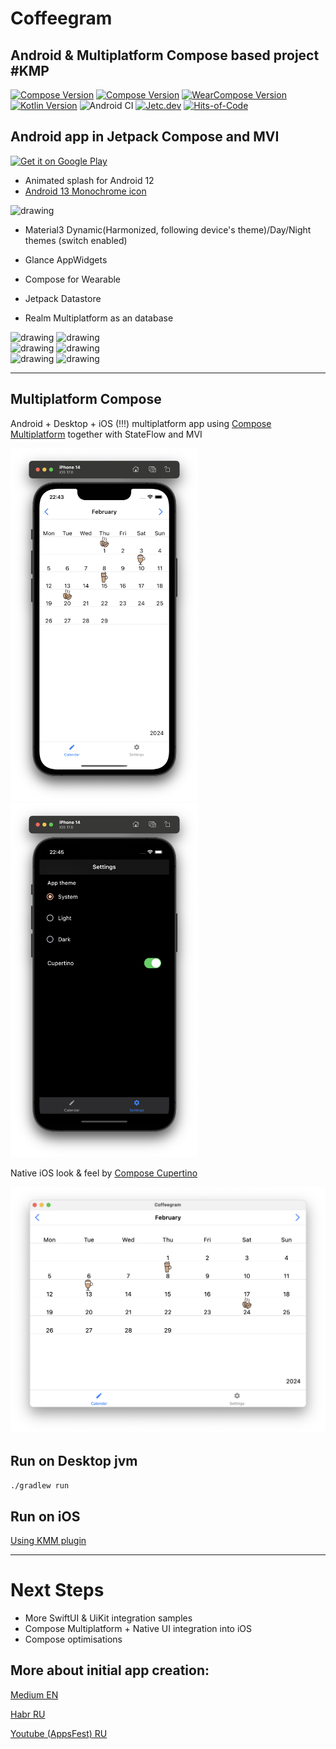 # Coffeegram
## Android & Multiplatform Compose based project #KMP

[![Compose Version](https://img.shields.io/badge/Jetpack%20Compose-1.6.5-yellow)](https://developer.android.com/jetpack/compose)
[![Compose Version](https://img.shields.io/badge/Compose%20Multiplatform-1.6.2-yellow)](https://github.com/JetBrains/compose-multiplatform)
[![WearCompose Version](https://img.shields.io/badge/Wear%20Compose-1.3.1-yellow)](https://developer.android.com/jetpack/androidx/releases/wear-compose)
[![Kotlin Version](https://img.shields.io/badge/Kotlin-1.9.23-blue.svg)](https://kotlinlang.org)
![Android CI](https://github.com/phansier/Coffeegram/workflows/Android%20CI/badge.svg?branch=master)
[![Jetc.dev](https://img.shields.io/badge/jetc.dev-25-blue)](https://jetc.dev/issues/025.html)
[![Hits-of-Code](https://hitsofcode.com/github/phansier/Coffeegram?branch=develop)](https://hitsofcode.com/github/phansier/Coffeegram/view?branch=develop)


## Android app in Jetpack Compose and MVI

<a href='https://play.google.com/store/apps/details?id=ru.beryukhov.coffeegram&utm_source=github'><img alt='Get it on Google Play' src='https://play.google.com/intl/en_us/badges/static/images/badges/en_badge_web_generic.png'  width="200"/></a>

- Animated splash for Android 12
- [Android 13 Monochrome icon](docs-monochrome/MONOCHROME-ICON.md)

<img src="docs-monochrome/after-clipping.png" alt="drawing" width="80"/>

- Material3 Dynamic(Harmonized, following device's theme)/Day/Night themes (switch enabled)

- Glance AppWidgets

- Compose for Wearable


- Jetpack Datastore

- Realm Multiplatform as an database

<img src="images/month_table.png" alt="drawing" width="200"/>
<img src="images/coffee_list.png" alt="drawing" width="200"/>
<br>
<img src="images/settings.png" alt="drawing" width="200"/>
<img src="images/settings_dynamic.png" alt="drawing" width="200"/>
<br>
<img src="images/widgets.png" alt="drawing" width="200"/>
<img src="images/wear.png" alt="drawing" width="200"/>


---
## Multiplatform Compose
Android + Desktop + iOS (!!!) multiplatform app using [Compose Multiplatform](https://github.com/JetBrains/compose-jb) together with StateFlow and MVI

<img src="images/ios.png" alt="drawing" width="300"/>
<img src="images/ios_dark.png" alt="drawing" width="300"/>

Native iOS look & feel by [Compose Cupertino](https://github.com/alexzhirkevich/compose-cupertino/tree/master)

![](images/desktop.png)


## Run on Desktop jvm
`./gradlew run`

## Run on iOS
[Using KMM plugin](https://github.com/JetBrains/compose-multiplatform-ios-android-template#on-ios)

---

# Next Steps
- More SwiftUI & UiKit integration samples 
- Compose Multiplatform + Native UI integration into iOS
- Compose optimisations



## More about initial app creation:

[Medium EN](https://proandroiddev.com/change-my-mind-or-android-development-transformation-to-jetpack-compose-coroutines-e719a342cc52)

[Habr RU](https://habr.com/ru/company/kaspersky/blog/513364/)

[Youtube (AppsFest) RU](https://youtu.be/CuCV-SGUuCQ/)

